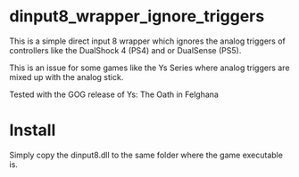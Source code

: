 # dinput8_wrapper_ignore_triggers
This is a simple direct input 8 wrapper which ignores the analog triggers of controllers like the DualShock 4 (PS4) and or DualSense (PS5).

This is an issue for some games like the Ys Series where analog triggers are mixed up with the analog stick.

Tested with the GOG release of Ys: The Oath in Felghana

# Install
Simply copy the dinput8.dll to the same folder where the game executable is.
